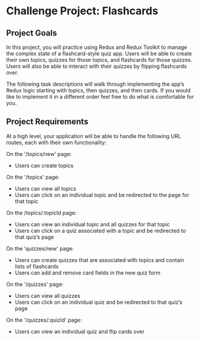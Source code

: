 Challenge Project: Flashcards
=======

Project Goals
-------
In this project, you will practice using Redux and Redux Toolkit to manage the complex state of a flashcard-style quiz app. Users will be able to create their own topics, quizzes for those topics, and flashcards for those quizzes. Users will also be able to interact with their quizzes by flipping flashcards over.

The following task descriptions will walk through implementing the app’s Redux logic starting with topics, then quizzes, and then cards. If you would like to implement it in a different order feel free to do what is comfortable for you.

Project Requirements
--------
At a high level, your application will be able to handle the following URL routes, each with their own functionality:

On the '/topics/new' page:

 - Users can create topics
 
On the '/topics' page:

 - Users can view all topics
 - Users can click on an individual topic and be redirected to the page for that topic
 
On the /topics/:topicId page:

 - Users can view an individual topic and all quizzes for that topic
 - Users can click on a quiz associated with a topic and be redirected to that quiz’s page
 
On the 'quizzes/new' page:

 - Users can create quizzes that are associated with topics and contain lists of flashcards
 - Users can add and remove card fields in the new quiz form
 
On the '/quizzes' page:

 - Users can view all quizzes
 - Users can click on an individual quiz and be redirected to that quiz’s page
 
On the '/quizzes/:quizId' page:

 - Users can view an individual quiz and flip cards over
